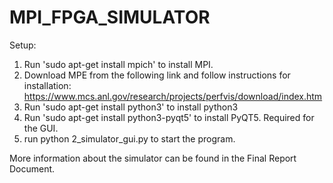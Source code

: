 # MPI_FPGA_SIMULATOR

Setup:

1. Run 'sudo apt-get install mpich' to install MPI.
2. Download MPE from the following link and follow instructions for installation: https://www.mcs.anl.gov/research/projects/perfvis/download/index.htm
3. Run 'sudo apt-get install python3' to install python3
4. Run 'sudo apt-get install python3-pyqt5' to install PyQT5. Required for the GUI.
5. run python 2_simulator_gui.py to start the program.


More information about the simulator can be found in the Final Report Document.
